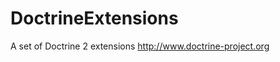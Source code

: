 DoctrineExtensions
==================

A set of Doctrine 2 extensions  http://www.doctrine-project.org
